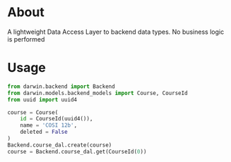 # About
A lightweight Data Access Layer to backend data types.
No business logic is performed

# Usage
```python
from darwin.backend import Backend
from darwin.models.backend_models import Course, CourseId
from uuid import uuid4

course = Course(
    id = CourseId(uuid4()), 
    name = 'COSI 12b',
    deleted = False
)
Backend.course_dal.create(course)
course = Backend.course_dal.get(CourseId(0))
```
